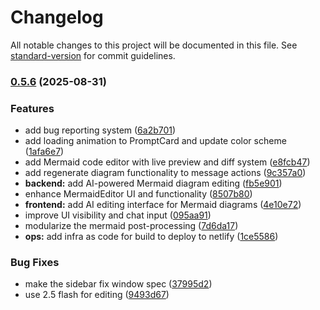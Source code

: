 # Changelog

All notable changes to this project will be documented in this file. See [standard-version](https://github.com/conventional-changelog/standard-version) for commit guidelines.

### [0.5.6](https://github.com/justmeloic/flowgen/compare/v0.5.5...v0.5.6) (2025-08-31)


### Features

* add bug reporting system ([6a2b701](https://github.com/justmeloic/flowgen/commit/6a2b7015f8c8a31e359aea693dfd2e6eb145f1a6))
* add loading animation to PromptCard and update color scheme ([1afa6e7](https://github.com/justmeloic/flowgen/commit/1afa6e7c43aaccdf1e4fc66adaaaf76044f6f805))
* add Mermaid code editor with live preview and diff system ([e8fcb47](https://github.com/justmeloic/flowgen/commit/e8fcb476b9acec71510d18425dd008fe986d5f23))
* add regenerate diagram functionality to message actions ([9c357a0](https://github.com/justmeloic/flowgen/commit/9c357a0644dcea593bccd2e7f525cedafcf3a822))
* **backend:** add AI-powered Mermaid diagram editing ([fb5e901](https://github.com/justmeloic/flowgen/commit/fb5e90149100c99a974a4130c3a64c24eed7e2d5))
* enhance MermaidEditor UI and functionality ([8507b80](https://github.com/justmeloic/flowgen/commit/8507b80261c67a6bac3163dc2509086f9510ebbd))
* **frontend:** add AI editing interface for Mermaid diagrams ([4e10e72](https://github.com/justmeloic/flowgen/commit/4e10e7259811edbf720ec6b001bdec13a168cae4))
* improve UI visibility and chat input ([095aa91](https://github.com/justmeloic/flowgen/commit/095aa914743bf69b67514f5ff322682ae0ca1859))
* modularize the mermaid post-processing ([7d6da17](https://github.com/justmeloic/flowgen/commit/7d6da173d15ba3bdc406e729472c3891bfea47ea))
* **ops:** add infra as code for build to deploy to netlify ([1ce5586](https://github.com/justmeloic/flowgen/commit/1ce558696a6cba9a93b217ef4c2fc3a6c7b22040))


### Bug Fixes

* make the sidebar fix window spec ([37995d2](https://github.com/justmeloic/flowgen/commit/37995d27f32f85bfa1b536509f1cf45a97d51b95))
* use 2.5 flash for editing ([9493d67](https://github.com/justmeloic/flowgen/commit/9493d67fad5b8985703502dda1cd655e44b8866c))
